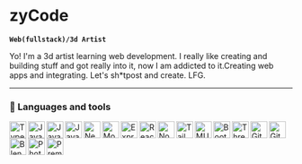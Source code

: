 # zyCode

**`Web(fullstack)/3d Artist`**

Yo! I'm a 3d artist learning web development. I really like creating and building stuff and got really into it, now I am addicted to it.Creating web apps and integrating. Let's sh*tpost and create. LFG.

---

### 🧰 Languages and tools
<img align="left" alt="Typescript" width="30px" style="" src="https://cdn.jsdelivr.net/gh/devicons/devicon/icons/typescript/typescript-original.svg"/>
<img align="left" alt="Javascript" width="30px" style="" src="https://cdn.jsdelivr.net/gh/devicons/devicon/icons/javascript/javascript-original.svg"/>
<img align="left" alt="Javascript" width="30px" style="" src="https://cdn.jsdelivr.net/gh/devicons/devicon/icons/html5/html5-original.svg"/>
<img align="left" alt="Javascript" width="30px" style="" src="https://cdn.jsdelivr.net/gh/devicons/devicon/icons/css3/css3-original.svg"/>
<img align="left" alt="Nextjs" width="30px" style="" src="https://cdn.jsdelivr.net/gh/devicons/devicon/icons/nextjs/nextjs-line.svg"/>
<img align="left" alt="Mongo" width="30px" style="" src="https://cdn.jsdelivr.net/gh/devicons/devicon/icons/mongodb/mongodb-original.svg"/>
<img align="left" alt="Express" width="30px" style="" src="https://cdn.jsdelivr.net/gh/devicons/devicon/icons/express/express-original.svg"/>
<img align="left" alt="React" width="30px" style="" src="https://cdn.jsdelivr.net/gh/devicons/devicon/icons/react/react-original.svg"/>
<img align="left" alt="Nodejs" width="30px" style="" src="https://cdn.jsdelivr.net/gh/devicons/devicon/icons/nodejs/nodejs-original.svg"/>
<img align="left" alt="Tailwind" width="30px" style="" src="https://cdn.jsdelivr.net/gh/devicons/devicon/icons/tailwindcss/tailwindcss-plain.svg"/>
<img align="left" alt="MUI" width="30px" style="" src="https://cdn.jsdelivr.net/gh/devicons/devicon/icons/materialui/materialui-original.svg"/>
<img align="left" alt="Bootstrap" width="30px" style="" src="https://cdn.jsdelivr.net/gh/devicons/devicon/icons/bootstrap/bootstrap-original.svg"/>
<img align="left" alt="Threejs" width="30px" style="" src="https://cdn.jsdelivr.net/gh/devicons/devicon/icons/threejs/threejs-original-wordmark.svg"/>
<img align="left" alt="Git" width="30px" style="" src="https://cdn.jsdelivr.net/gh/devicons/devicon/icons/git/git-original.svg"/>
<img align="left" alt="Github" width="30px" style="" src="https://cdn.jsdelivr.net/gh/devicons/devicon/icons/github/github-original.svg"/>
<img align="left" alt="Blender" width="30px" style="" src="https://cdn.jsdelivr.net/gh/devicons/devicon/icons/blender/blender-original.svg"/>
<img align="left" alt="Photoshop" width="30px" style="" src="https://cdn.jsdelivr.net/gh/devicons/devicon/icons/photoshop/photoshop-plain.svg"/>
<img align="left" alt="Premiere" width="30px" style="" src="https://cdn.jsdelivr.net/gh/devicons/devicon/icons/premierepro/premierepro-original.svg"/>
